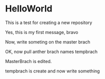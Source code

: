 # HelloWorld
This is a test for creating a new repository

Yes, this is my first message, bravo

Now, write someting on the master brach

OK, now pull anther brach names tempbrach

MasterBrach is edited.

tempbrach is create and now write something
